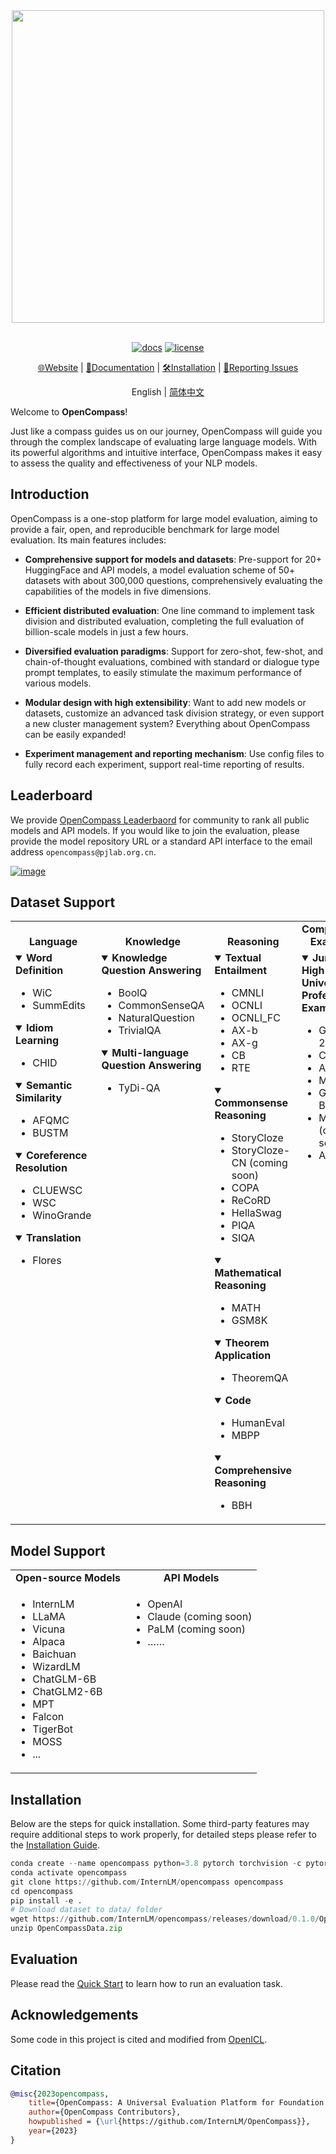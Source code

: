 <div align="center">
  <img src="docs/en/_static/image/logo.svg" width="500px"/>
  <br />
  <br />

[![docs](https://readthedocs.org/projects/opencompass/badge)](https://opencompass.readthedocs.io/en)
[![license](https://img.shields.io/github/license/InternLM/opencompass.svg)](https://github.com/InternLM/opencompass/blob/main/LICENSE)
<!-- [![PyPI](https://badge.fury.io/py/opencompass.svg)](https://pypi.org/project/opencompass/) -->

[🌐Website](https://opencompass.org.cn/) |
[📘Documentation](https://opencompass.readthedocs.io/en/latest/) |
[🛠️Installation](https://opencompass.readthedocs.io/en/latest/get_started/install.html) |
[🤔Reporting Issues](https://github.com/InternLM/opencompass/issues/new/choose)

English | [简体中文](README_zh-CN.md)

</div>

Welcome to **OpenCompass**!

Just like a compass guides us on our journey, OpenCompass will guide you through the complex landscape of evaluating large language models. With its powerful algorithms and intuitive interface, OpenCompass makes it easy to assess the quality and effectiveness of your NLP models.

## Introduction

OpenCompass is a one-stop platform for large model evaluation, aiming to provide a fair, open, and reproducible benchmark for large model evaluation. Its main features includes:

- **Comprehensive support for models and datasets**: Pre-support for 20+ HuggingFace and API models, a model evaluation scheme of 50+ datasets with about 300,000 questions, comprehensively evaluating the capabilities of the models in five dimensions.

- **Efficient distributed evaluation**: One line command to implement task division and distributed evaluation, completing the full evaluation of billion-scale models in just a few hours.

- **Diversified evaluation paradigms**: Support for zero-shot, few-shot, and chain-of-thought evaluations, combined with standard or dialogue type prompt templates, to easily stimulate the maximum performance of various models.

- **Modular design with high extensibility**: Want to add new models or datasets, customize an advanced task division strategy, or even support a new cluster management system? Everything about OpenCompass can be easily expanded!

- **Experiment management and reporting mechanism**: Use config files to fully record each experiment, support real-time reporting of results.

## Leaderboard

We provide [OpenCompass Leaderbaord](https://opencompass.org.cn/rank) for community to rank all public models and API models. If you would like to join the evaluation, please provide the model repository URL or a standard API interface to the email address `opencompass@pjlab.org.cn`.

[![image](https://github.com/InternLM/opencompass/assets/13503330/80c5a42c-ddf0-4c6f-b39e-c175711ac381)](https://opencompass.org.cn/rank)

## Dataset Support

<table align="center">
  <tbody>
    <tr align="center" valign="bottom">
      <td>
        <b>Language</b>
      </td>
      <td>
        <b>Knowledge</b>
      </td>
      <td>
        <b>Reasoning</b>
      </td>
      <td>
        <b>Comprehensive Examination</b>
      </td>
      <td>
        <b>Understanding</b>
      </td>
    </tr>
    <tr valign="top">
      <td>
<details open>
<summary><b>Word Definition</b></summary>

- WiC
- SummEdits

</details>

<details open>
<summary><b>Idiom Learning</b></summary>

- CHID

</details>

<details open>
<summary><b>Semantic Similarity</b></summary>

- AFQMC
- BUSTM

</details>

<details open>
<summary><b>Coreference Resolution</b></summary>

- CLUEWSC
- WSC
- WinoGrande

</details>

<details open>
<summary><b>Translation</b></summary>

- Flores

</details>
      </td>
      <td>
<details open>
<summary><b>Knowledge Question Answering</b></summary>

- BoolQ
- CommonSenseQA
- NaturalQuestion
- TrivialQA

</details>

<details open>
<summary><b>Multi-language Question Answering</b></summary>

- TyDi-QA

</details>
      </td>
      <td>
<details open>
<summary><b>Textual Entailment</b></summary>

- CMNLI
- OCNLI
- OCNLI_FC
- AX-b
- AX-g
- CB
- RTE

</details>

<details open>
<summary><b>Commonsense Reasoning</b></summary>

- StoryCloze
- StoryCloze-CN (coming soon)
- COPA
- ReCoRD
- HellaSwag
- PIQA
- SIQA

</details>

<details open>
<summary><b>Mathematical Reasoning</b></summary>

- MATH
- GSM8K

</details>

<details open>
<summary><b>Theorem Application</b></summary>

- TheoremQA

</details>

<details open>
<summary><b>Code</b></summary>

- HumanEval
- MBPP

</details>

<details open>
<summary><b>Comprehensive Reasoning</b></summary>

- BBH

</details>
      </td>
      <td>
<details open>
<summary><b>Junior High, High School, University, Professional Examinations</b></summary>

- GAOKAO-2023
- CEval
- AGIEval
- MMLU
- GAOKAO-Bench
- MMLU-CN (coming soon)
- ARC

</details>
      </td>
      <td>
<details open>
<summary><b>Reading Comprehension</b></summary>

- C3
- CMRC
- DRCD
- MultiRC
- RACE

</details>

<details open>
<summary><b>Content Summary</b></summary>

- CSL
- LCSTS
- XSum

</details>

<details open>
<summary><b>Content Analysis</b></summary>

- EPRSTMT
- LAMBADA
- TNEWS

</details>
      </td>
    </tr>
</td>
    </tr>
  </tbody>
</table>

## Model Support

<table align="center">
  <tbody>
    <tr align="center" valign="bottom">
      <td>
        <b>Open-source Models</b>
      </td>
      <td>
        <b>API Models</b>
      </td>
      <!-- <td>
        <b>Custom Models</b>
      </td> -->
    </tr>
    <tr valign="top">
      <td>

- InternLM
- LLaMA
- Vicuna
- Alpaca
- Baichuan
- WizardLM
- ChatGLM-6B
- ChatGLM2-6B
- MPT
- Falcon
- TigerBot
- MOSS
- ...

</td>
<td>

- OpenAI
- Claude (coming soon)
- PaLM (coming soon)
- ……

</td>

<!--
- GLM
- ...

</td> -->

</tr>
  </tbody>
</table>

## Installation

Below are the steps for quick installation. Some third-party features may require additional steps to work properly, for detailed steps please refer to the [Installation Guide](https://opencompass.readthedocs.io/en/latest/get_started.html).

```Python
conda create --name opencompass python=3.8 pytorch torchvision -c pytorch -y
conda activate opencompass
git clone https://github.com/InternLM/opencompass opencompass
cd opencompass
pip install -e .
# Download dataset to data/ folder
wget https://github.com/InternLM/opencompass/releases/download/0.1.0/OpenCompassData.zip
unzip OpenCompassData.zip
```

## Evaluation

Please read the [Quick Start](https://opencompass.readthedocs.io/en/latest/get_started.html) to learn how to run an evaluation task.

## Acknowledgements

Some code in this project is cited and modified from [OpenICL](https://github.com/Shark-NLP/OpenICL).

## Citation

```bibtex
@misc{2023opencompass,
    title={OpenCompass: A Universal Evaluation Platform for Foundation Models},
    author={OpenCompass Contributors},
    howpublished = {\url{https://github.com/InternLM/OpenCompass}},
    year={2023}
}
```
